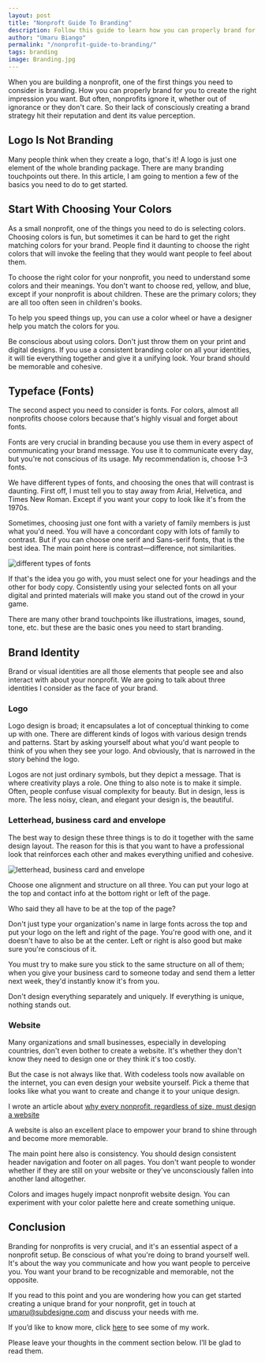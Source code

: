 ```yaml
---
layout: post
title: "Nonproft Guide To Branding"
description: Follow this guide to learn how you can properly brand for you to create the right impression you want.
author: "Umaru Biango"
permalink: "/nonprofit-guide-to-branding/"
tags: branding
image: Branding.jpg
---
```


When you are building a nonprofit, one of the first things you need to consider is branding. How you can properly brand for you to create the right impression you want. But often, nonprofits ignore it, whether out of ignorance or they don't care. So their lack of consciously creating a brand strategy hit their reputation and dent its value perception.   

## Logo Is Not Branding
Many people think when they create a logo, that's it! A logo is just one element of the whole branding package. There are many branding touchpoints out there. In this article, I am going to mention a few of the basics you need to do to get started. 

## Start With Choosing Your Colors
As a small nonprofit, one of the things you need to do is selecting colors. Choosing colors is fun, but sometimes it can be hard to get the right matching colors for your brand. People find it daunting to choose the right colors that will invoke the feeling that they would want people to feel about them. 

To choose the right color for your nonprofit, you need to understand some colors and their meanings. You don't want to choose red, yellow, and blue, except if your nonprofit is about children. These are the primary colors; they are all too often seen in children's books. 

To help you speed things up, you can use a color wheel or have a designer help you match the colors for you.

Be conscious about using colors. Don't just throw them on your print and digital designs. If you use a consistent branding color on all your identities, it will tie everything together and give it a unifying look. Your brand should be memorable and cohesive. 

## Typeface (Fonts)
The second aspect you need to consider is fonts. For colors, almost all nonprofits choose colors because that's highly visual and forget about fonts.

Fonts are very crucial in branding because you use them in every aspect of communicating your brand message. You use it to communicate every day, but you're not conscious of its usage. My recommendation is, choose 1–3 fonts.

We have different types of fonts, and choosing the ones that will contrast is daunting. First off, I must tell you to stay away from Arial, Helvetica, and Times New Roman. Except if you want your copy to look like it's from the 1970s.

Sometimes, choosing just one font with a variety of family members is just what you'd need. You will have a concordant copy with lots of family to contrast. But if you can choose one serif and Sans-serif fonts, that is the best idea. The main point here is contrast—difference, not similarities. 

![different types of fonts](https://github.com/SUBiango/blog/blob/gh-pages/assets/img/Difference-typefaces.jpg?raw=true)

If that's the idea you go with, you must select one for your headings and the other for body copy. Consistently using your selected fonts on all your digital and printed materials will make you stand out of the crowd in your game.  

There are many other brand touchpoints like illustrations, images, sound, tone, etc. but these are the basic ones you need to start branding. 

## Brand Identity
Brand or visual identities are all those elements that people see and also interact with about your nonprofit. We are going to talk about three identities I consider as the face of your brand. 

### Logo
Logo design is broad; it encapsulates a lot of conceptual thinking to come up with one. There are different kinds of logos with various design trends and patterns. Start by asking yourself about what you'd want people to think of you when they see your logo. And obviously, that is narrowed in the story behind the logo. 

Logos are not just ordinary symbols, but they depict a message. That is where creativity plays a role. One thing to also note is to make it simple. Often, people confuse visual complexity for beauty. But in design, less is more. The less noisy, clean, and elegant your design is, the beautiful.  

### Letterhead, business card and envelope
The best way to design these three things is to do it together with the same design layout. The reason for this is that you want to have a professional look that reinforces each other and makes everything unified and cohesive. 

![letterhead, business card and envelope](https://github.com/SUBiango/blog/blob/gh-pages/assets/img/Brand-elements.jpg?raw=true)

Choose one alignment and structure on all three. You can put your logo at the top and contact info at the bottom right or left of the page.  

Who said they all have to be at the top of the page?

Don't just type your organization's name in large fonts across the top and put your logo on the left and right of the page. You're good with one, and it doesn't have to also be at the center. Left or right is also good but make sure you're conscious of it. 

You must try to make sure you stick to the same structure on all of them; when you give your business card to someone today and send them a letter next week, they'd instantly know it's from you. 

Don't design everything separately and uniquely. If everything is unique, nothing stands out. 

### Website
Many organizations and small businesses, especially in developing countries, don't even bother to create a website. It's whether they don't know they need to design one or they think it's too costly.  

But the case is not always like that. With codeless tools now available on the internet, you can even design your website yourself. Pick a theme that looks like what you want to create and change it to your unique design.

I wrote an article about [why every nonprofit, regardless of size, must design a website](https://blog.subdesigne.com/This-is-why-you-must-design-a-website-for-your-organization/)

A website is also an excellent place to empower your brand to shine through and become more memorable. 

The main point here also is consistency. You should design consistent header navigation and footer on all pages. You don't want people to wonder whether if they are still on your website or they've unconsciously fallen into another land altogether. 

Colors and images hugely impact nonprofit website design. You can experiment with your color palette here and create something unique. 

## Conclusion
Branding for nonprofits is very crucial, and it's an essential aspect of a nonprofit setup. Be conscious of what you're doing to brand yourself well. It's about the way you communicate and how you want people to perceive you. You want your brand to be recognizable and memorable, not the opposite. 

If you read to this point and you are wondering how you can get started creating a unique brand for your nonprofit, get in touch at umaru@subdesigne.com and discuss your needs with me. 

If you’d like to know more, click [here](https://subdesigne.com/) to see some of my work.

Please leave your thoughts in the comment section below. I’ll be glad to read them. 

